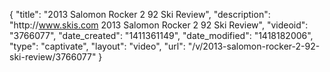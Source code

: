 {
    "title": "2013 Salomon Rocker 2 92 Ski Review",
    "description": "http:\/\/www.skis.com 2013 Salomon Rocker 2 92 Ski Review",
    "videoid": "3766077",
    "date_created": "1411361149",
    "date_modified": "1418182006",
    "type": "captivate",
    "layout": "video",
    "url": "\/v\/2013-salomon-rocker-2-92-ski-review\/3766077"
}